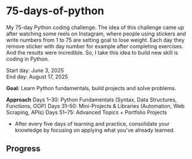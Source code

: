 # 75-days-of-python
My 75-day Python coding challenge. The idea of this challenge came up after watching some reels on Instagram, where people using stickers and write numbers from 1 to 75 are setting goal to lose weight. Each day they remove sticker with day number for example after completing exercises. And the results were incredible. So, I take this idea to build new skill is coding in Python. 

Start day: June 3, 2025
<br>
End day: August 17, 2025

**Goal:** Learn Python fundamentals, build projects and solve problems.

**Approach**
Days 1–30: Python Fundamentals (Syntax, Data Structures, Functions, OOP) 
Days 31–50: Mini-Projects & Libraries (Automation, Web Scraping, APIs) 
Days 51–75: Advanced Topics + Portfolio Projects 

* After every five days of learning and practice, consolidate your knowledge by focusing on applying what you've already learned. 

## Progress  
